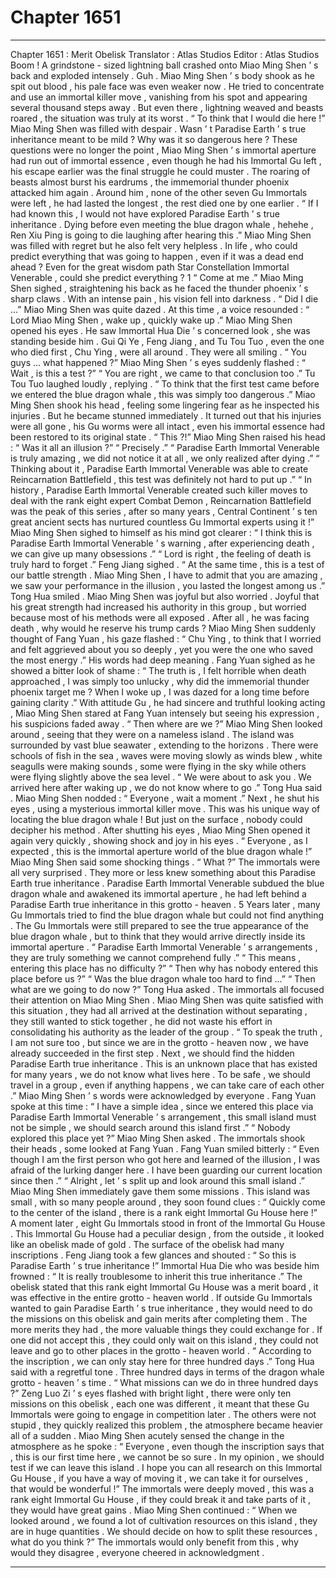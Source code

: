 
# Chapter 1651


---

Chapter 1651 : Merit Obelisk
Translator :
Atlas Studios
Editor :
Atlas Studios
Boom !
A grindstone - sized lightning ball crashed onto Miao Ming Shen ’ s back and exploded intensely .
Guh .
Miao Ming Shen ’ s body shook as he spit out blood , his pale face was even weaker now . He tried to concentrate and use an immortal killer move , vanishing from his spot and appearing several thousand steps away .
But even there , lightning weaved and beasts roared , the situation was truly at its worst .
“ To think that I would die here !” Miao Ming Shen was filled with despair .
Wasn ’ t Paradise Earth ’ s true inheritance meant to be mild ? Why was it so dangerous here ?
These questions were no longer the point , Miao Ming Shen ’ s immortal aperture had run out of immortal essence , even though he had his Immortal Gu left , his escape earlier was the final struggle he could muster .
The roaring of beasts almost burst his eardrums , the immemorial thunder phoenix attacked him again .
Around him , none of the other seven Gu Immortals were left , he had lasted the longest , the rest died one by one earlier .
“ If I had known this , I would not have explored Paradise Earth ’ s true inheritance . Dying before even meeting the blue dragon whale , hehehe , Ren Xiu Ping is going to die laughing after hearing this .” Miao Ming Shen was filled with regret but he also felt very helpless .
In life , who could predict everything that was going to happen , even if it was a dead end ahead ? Even for the great wisdom path Star Constellation Immortal Venerable , could she predict everything ?
1
“ Come at me .” Miao Ming Shen sighed , straightening his back as he faced the thunder phoenix ’ s sharp claws .
With an intense pain , his vision fell into darkness .
“ Did I die …” Miao Ming Shen was quite dazed .
At this time , a voice resounded : “ Lord Miao Ming Shen , wake up , quickly wake up .”
Miao Ming Shen opened his eyes .
He saw Immortal Hua Die ’ s concerned look , she was standing beside him . Gui Qi Ye , Feng Jiang , and Tu Tou Tuo , even the one who died first , Chu Ying , were all around .
They were all smiling .
“ You guys … what happened ?” Miao Ming Shen ’ s eyes suddenly flashed : “ Wait , is this a test ?”
“ You are right , we came to that conclusion too .” Tu Tou Tuo laughed loudly , replying .
“ To think that the first test came before we entered the blue dragon whale , this was simply too dangerous .” Miao Ming Shen shook his head , feeling some lingering fear as he inspected his injuries .
But he became stunned immediately .
It turned out that his injuries were all gone , his Gu worms were all intact , even his immortal essence had been restored to its original state .
“ This ?!” Miao Ming Shen raised his head : “ Was it all an illusion ?”
“ Precisely .”
“ Paradise Earth Immortal Venerable is truly amazing , we did not notice it at all , we only realized after dying .”
“ Thinking about it , Paradise Earth Immortal Venerable was able to create Reincarnation Battlefield , this test was definitely not hard to put up .”
“ In history , Paradise Earth Immortal Venerable created such killer moves to deal with the rank eight expert Combat Demon , Reincarnation Battlefield was the peak of this series , after so many years , Central Continent ’ s ten great ancient sects has nurtured countless Gu Immortal experts using it !”
Miao Ming Shen sighed to himself as his mind got clearer : “ I think this is Paradise Earth Immortal Venerable ’ s warning , after experiencing death , we can give up many obsessions .”
“ Lord is right , the feeling of death is truly hard to forget .” Feng Jiang sighed .
“ At the same time , this is a test of our battle strength . Miao Ming Shen , I have to admit that you are amazing , we saw your performance in the illusion , you lasted the longest among us .” Tong Hua smiled .
Miao Ming Shen was joyful but also worried .
Joyful that his great strength had increased his authority in this group , but worried because most of his methods were all exposed . After all , he was facing death , why would he reserve his trump cards ?
Miao Ming Shen suddenly thought of Fang Yuan , his gaze flashed : “ Chu Ying , to think that I worried and felt aggrieved about you so deeply , yet you were the one who saved the most energy .”
His words had deep meaning .
Fang Yuan sighed as he showed a bitter look of shame : “ The truth is , I felt horrible when death approached , I was simply too unlucky , why did the immemorial thunder phoenix target me ? When I woke up , I was dazed for a long time before gaining clarity .”
With attitude Gu , he had sincere and truthful looking acting , Miao Ming Shen stared at Fang Yuan intensely but seeing his expression , his suspicions faded away .
“ Then where are we ?” Miao Ming Shen looked around , seeing that they were on a nameless island . The island was surrounded by vast blue seawater , extending to the horizons .
There were schools of fish in the sea , waves were moving slowly as winds blew , white seagulls were making sounds , some were flying in the sky while others were flying slightly above the sea level .
“ We were about to ask you . We arrived here after waking up , we do not know where to go .” Tong Hua said .
Miao Ming Shen nodded : “ Everyone , wait a moment .”
Next , he shut his eyes , using a mysterious immortal killer move .
This was his unique way of locating the blue dragon whale !
But just on the surface , nobody could decipher his method .
After shutting his eyes , Miao Ming Shen opened it again very quickly , showing shock and joy in his eyes .
“ Everyone , as I expected , this is the immortal aperture world of the blue dragon whale !” Miao Ming Shen said some shocking things .
“ What ?” The immortals were all very surprised .
They more or less knew something about this Paradise Earth true inheritance .
Paradise Earth Immortal Venerable subdued the blue dragon whale and awakened its immortal aperture , he had left behind a Paradise Earth true inheritance in this grotto - heaven .
5
Years later , many Gu Immortals tried to find the blue dragon whale but could not find anything .
The Gu Immortals were still prepared to see the true appearance of the blue dragon whale , but to think that they would arrive directly inside its immortal aperture .
“ Paradise Earth Immortal Venerable ’ s arrangements , they are truly something we cannot comprehend fully .”
“ This means , entering this place has no difficulty ?”
“ Then why has nobody entered this place before us ?”
“ Was the blue dragon whale too hard to find …”
“ Then what are we going to do now ?” Tong Hua asked .
The immortals all focused their attention on Miao Ming Shen .
Miao Ming Shen was quite satisfied with this situation , they had all arrived at the destination without separating , they still wanted to stick together , he did not waste his effort in consolidating his authority as the leader of the group .
“ To speak the truth , I am not sure too , but since we are in the grotto - heaven now , we have already succeeded in the first step . Next , we should find the hidden Paradise Earth true inheritance . This is an unknown place that has existed for many years , we do not know what lives here . To be safe , we should travel in a group , even if anything happens , we can take care of each other .” Miao Ming Shen ’ s words were acknowledged by everyone .
Fang Yuan spoke at this time : “ I have a simple idea , since we entered this place via Paradise Earth Immortal Venerable ’ s arrangement , this small island must not be simple , we should search around this island first .”
“ Nobody explored this place yet ?” Miao Ming Shen asked .
The immortals shook their heads , some looked at Fang Yuan .
Fang Yuan smiled bitterly : “ Even though I am the first person who got here and learned of the illusion , I was afraid of the lurking danger here . I have been guarding our current location since then .”
“ Alright , let ’ s split up and look around this small island .” Miao Ming Shen immediately gave them some missions .
This island was small , with so many people around , they soon found clues : “ Quickly come to the center of the island , there is a rank eight Immortal Gu House here !”
A moment later , eight Gu Immortals stood in front of the Immortal Gu House .
This Immortal Gu House had a peculiar design , from the outside , it looked like an obelisk made of gold .
The surface of the obelisk had many inscriptions .
Feng Jiang took a few glances and shouted : “ So this is Paradise Earth ’ s true inheritance !”
Immortal Hua Die who was beside him frowned : “ It is really troublesome to inherit this true inheritance .”
The obelisk stated that this rank eight Immortal Gu House was a merit board , it was effective in the entire grotto - heaven world . If outside Gu Immortals wanted to gain Paradise Earth ’ s true inheritance , they would need to do the missions on this obelisk and gain merits after completing them .
The more merits they had , the more valuable things they could exchange for .
If one did not accept this , they could only wait on this island , they could not leave and go to other places in the grotto - heaven world .
“ According to the inscription , we can only stay here for three hundred days .” Tong Hua said with a regretful tone .
Three hundred days in terms of the dragon whale grotto - heaven ’ s time .
“ What missions can we do in three hundred days ?” Zeng Luo Zi ’ s eyes flashed with bright light , there were only ten missions on this obelisk , each one was different , it meant that these Gu Immortals were going to engage in competition later .
The others were not stupid , they quickly realized this problem , the atmosphere became heavier all of a sudden .
Miao Ming Shen acutely sensed the change in the atmosphere as he spoke : “ Everyone , even though the inscription says that , this is our first time here , we cannot be so sure . In my opinion , we should test if we can leave this island . I hope you can all research on this Immortal Gu House , if you have a way of moving it , we can take it for ourselves , that would be wonderful !”
The immortals were deeply moved , this was a rank eight Immortal Gu House , if they could break it and take parts of it , they would have great gains .
Miao Ming Shen continued : “ When we looked around , we found a lot of cultivation resources on this island , they are in huge quantities . We should decide on how to split these resources , what do you think ?”
The immortals would only benefit from this , why would they disagree , everyone cheered in acknowledgment .

---

